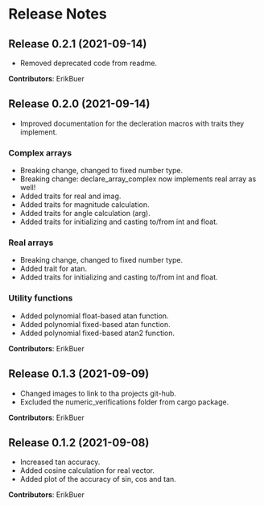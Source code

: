# Release Notes

## Release 0.2.1 (2021-09-14)

- Removed deprecated code from readme.

**Contributors**: ErikBuer

## Release 0.2.0 (2021-09-14)

- Improved documentation for the decleration macros with traits they implement.

### Complex arrays

- Breaking change, changed to fixed number type.
- Breaking change: declare_array_complex now implements real array as well!
- Added traits for real and imag.
- Added traits for magnitude calculation.
- Added traits for angle calculation (arg).
- Added traits for initializing and casting to/from int and float.

### Real arrays

- Breaking change, changed to fixed number type.
- Added trait for atan.
- Added traits for initializing and casting to/from int and float.

### Utility functions

- Added polynomial float-based atan function.
- Added polynomial fixed-based atan function.
- Added polynomial fixed-based atan2 function.

**Contributors**: ErikBuer

## Release 0.1.3 (2021-09-09)

- Changed images to link to tha projects git-hub.
- Excluded the numeric_verifications folder from cargo package.

**Contributors**: ErikBuer

## Release 0.1.2 (2021-09-08)

- Increased tan accuracy.
- Added cosine calculation for real vector.
- Added plot of the accuracy of sin, cos and tan.

**Contributors**: ErikBuer
